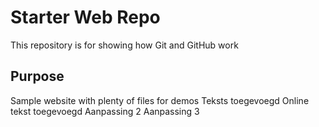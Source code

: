 # Starter Web Repo

This repository is for showing how Git and GitHub work

## Purpose

Sample website with plenty of files for demos
Teksts toegevoegd
Online tekst toegevoegd
Aanpassing 2
Aanpassing 3
